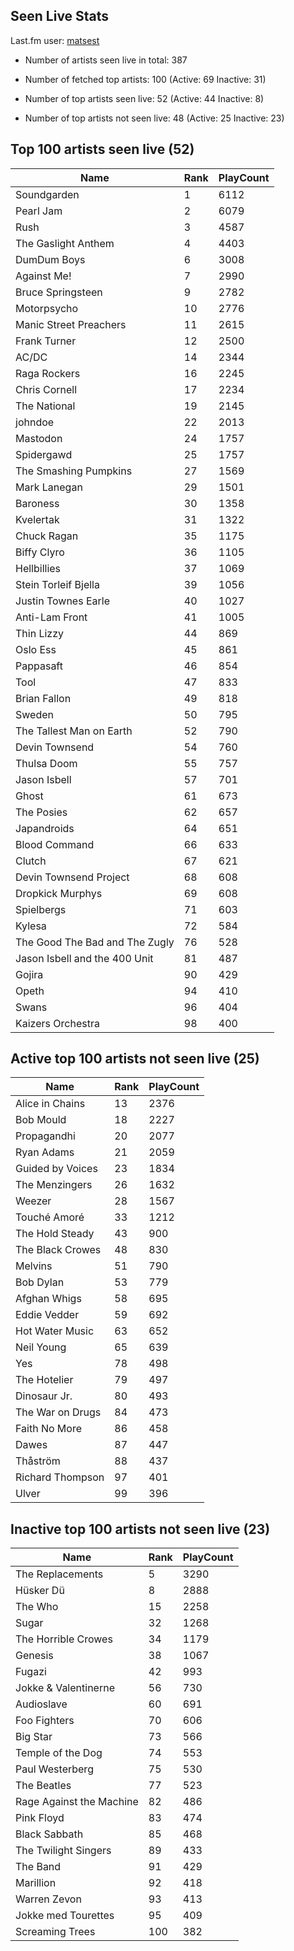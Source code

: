 ## Seen Live Stats

Last.fm user: [matsest](https://www.last.fm/user/matsest)

- Number of artists seen live in total: 387

- Number of fetched top artists: 100 (Active: 69 Inactive: 31)

- Number of top artists seen live: 52 (Active: 44 Inactive: 8)

- Number of top artists not seen live: 48 (Active: 25 Inactive: 23)

## Top 100 artists seen live (52)

Name                           | Rank | PlayCount
------------------------------ | ---- | ---------
Soundgarden                    | 1    | 6112     
Pearl Jam                      | 2    | 6079     
Rush                           | 3    | 4587     
The Gaslight Anthem            | 4    | 4403     
DumDum Boys                    | 6    | 3008     
Against Me!                    | 7    | 2990     
Bruce Springsteen              | 9    | 2782     
Motorpsycho                    | 10   | 2776     
Manic Street Preachers         | 11   | 2615     
Frank Turner                   | 12   | 2500     
AC/DC                          | 14   | 2344     
Raga Rockers                   | 16   | 2245     
Chris Cornell                  | 17   | 2234     
The National                   | 19   | 2145     
johndoe                        | 22   | 2013     
Mastodon                       | 24   | 1757     
Spidergawd                     | 25   | 1757     
The Smashing Pumpkins          | 27   | 1569     
Mark Lanegan                   | 29   | 1501     
Baroness                       | 30   | 1358     
Kvelertak                      | 31   | 1322     
Chuck Ragan                    | 35   | 1175     
Biffy Clyro                    | 36   | 1105     
Hellbillies                    | 37   | 1069     
Stein Torleif Bjella           | 39   | 1056     
Justin Townes Earle            | 40   | 1027     
Anti-Lam Front                 | 41   | 1005     
Thin Lizzy                     | 44   | 869      
Oslo Ess                       | 45   | 861      
Pappasaft                      | 46   | 854      
Tool                           | 47   | 833      
Brian Fallon                   | 49   | 818      
Sweden                         | 50   | 795      
The Tallest Man on Earth       | 52   | 790      
Devin Townsend                 | 54   | 760      
Thulsa Doom                    | 55   | 757      
Jason Isbell                   | 57   | 701      
Ghost                          | 61   | 673      
The Posies                     | 62   | 657      
Japandroids                    | 64   | 651      
Blood Command                  | 66   | 633      
Clutch                         | 67   | 621      
Devin Townsend Project         | 68   | 608      
Dropkick Murphys               | 69   | 608      
Spielbergs                     | 71   | 603      
Kylesa                         | 72   | 584      
The Good The Bad and The Zugly | 76   | 528      
Jason Isbell and the 400 Unit  | 81   | 487      
Gojira                         | 90   | 429      
Opeth                          | 94   | 410      
Swans                          | 96   | 404      
Kaizers Orchestra              | 98   | 400      

## Active top 100 artists not seen live (25)

Name             | Rank | PlayCount
---------------- | ---- | ---------
Alice in Chains  | 13   | 2376     
Bob Mould        | 18   | 2227     
Propagandhi      | 20   | 2077     
Ryan Adams       | 21   | 2059     
Guided by Voices | 23   | 1834     
The Menzingers   | 26   | 1632     
Weezer           | 28   | 1567     
Touché Amoré     | 33   | 1212     
The Hold Steady  | 43   | 900      
The Black Crowes | 48   | 830      
Melvins          | 51   | 790      
Bob Dylan        | 53   | 779      
Afghan Whigs     | 58   | 695      
Eddie Vedder     | 59   | 692      
Hot Water Music  | 63   | 652      
Neil Young       | 65   | 639      
Yes              | 78   | 498      
The Hotelier     | 79   | 497      
Dinosaur Jr.     | 80   | 493      
The War on Drugs | 84   | 473      
Faith No More    | 86   | 458      
Dawes            | 87   | 447      
Thåström         | 88   | 437      
Richard Thompson | 97   | 401      
Ulver            | 99   | 396      

## Inactive top 100 artists not seen live (23)

Name                     | Rank | PlayCount
------------------------ | ---- | ---------
The Replacements         | 5    | 3290     
Hüsker Dü                | 8    | 2888     
The Who                  | 15   | 2258     
Sugar                    | 32   | 1268     
The Horrible Crowes      | 34   | 1179     
Genesis                  | 38   | 1067     
Fugazi                   | 42   | 993      
Jokke & Valentinerne     | 56   | 730      
Audioslave               | 60   | 691      
Foo Fighters             | 70   | 606      
Big Star                 | 73   | 566      
Temple of the Dog        | 74   | 553      
Paul Westerberg          | 75   | 530      
The Beatles              | 77   | 523      
Rage Against the Machine | 82   | 486      
Pink Floyd               | 83   | 474      
Black Sabbath            | 85   | 468      
The Twilight Singers     | 89   | 433      
The Band                 | 91   | 429      
Marillion                | 92   | 418      
Warren Zevon             | 93   | 413      
Jokke med Tourettes      | 95   | 409      
Screaming Trees          | 100  | 382      
